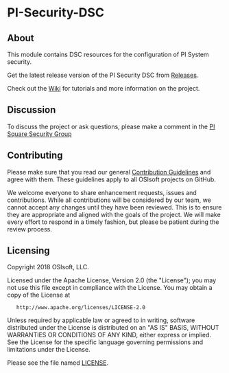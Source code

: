 # PI-Security-DSC

## About

This module contains DSC resources for the configuration of PI System security.  

Get the latest release version of the PI Security DSC from [Releases](https://github.com/hpaul-osi/PI-Security-DSC/releases).

Check out the [Wiki](https://github.com/hpaul-osi/PI-Security-DSC/wiki) for tutorials and more information on the project.

## Discussion

To discuss the project or ask questions, please make a comment in the [PI Square Security Group](https://pisquare.osisoft.com/groups/security/)

## Contributing

Please make sure that you read our general [Contribution Guidelines](https://github.com/osisoft/contributing) and agree with them.  These guidelines apply to all OSIsoft projects on GitHub.

We welcome everyone to share enhancement requests, issues and contributions. While all contributions will be considered by our team, we cannot accept any changes until they have been reviewed. This is to ensure they are appropriate and aligned with the goals of the project.  We will make every effort to respond in a timely fashion, but please be patient during the review process.

## Licensing

Copyright 2018 OSIsoft, LLC.

   Licensed under the Apache License, Version 2.0 (the "License");
   you may not use this file except in compliance with the License.
   You may obtain a copy of the License at

       http://www.apache.org/licenses/LICENSE-2.0

   Unless required by applicable law or agreed to in writing, software
   distributed under the License is distributed on an "AS IS" BASIS,
   WITHOUT WARRANTIES OR CONDITIONS OF ANY KIND, either express or implied.
   See the License for the specific language governing permissions and
   limitations under the License.

Please see the file named [LICENSE](LICENSE).
